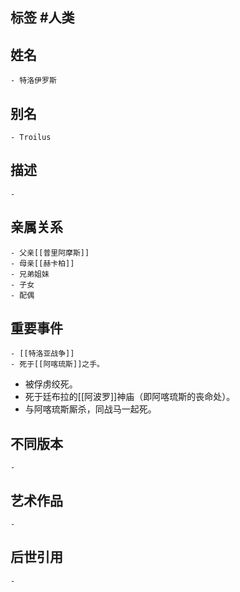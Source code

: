 ## 标签  #人类
## 姓名
	- 特洛伊罗斯
## 别名
	- Troilus
## 描述
	-
## 亲属关系
	- 父亲[[普里阿摩斯]]
	- 母亲[[赫卡柏]]
	- 兄弟姐妹
	- 子女
	- 配偶
## 重要事件
	- [[特洛亚战争]]
	- 死于[[阿喀琉斯]]之手。
   - 被俘虏绞死。
   - 死于廷布拉的[[阿波罗]]神庙（即阿喀琉斯的丧命处）。
   - 与阿喀琉斯厮杀，同战马一起死。
## 不同版本
	-
## 艺术作品
	-
## 后世引用
	-
